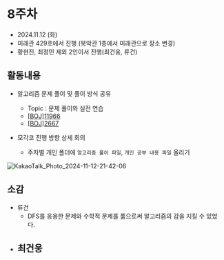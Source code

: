# 8주차
- 2024.11.12 (화)
- 미래관 429호에서 진행 (북악관 1층에서 미래관으로 장소 변경)
- 황현진, 최정민 제외 2인이서 진행(최건웅, 류건)

## 활동내용
- 알고리즘 문제 풀이 및 풀이 방식 공유
  - Topic : 문제 풀이와 실전 연습
  - [[BOJ]11966](https://www.acmicpc.net/problem/11966)
  - [[BOJ]2667](https://www.acmicpc.net/problem/2667)

- 모각코 진행 방향 상세 회의
  - 주차별 개인 폴더에 `알고리즘 풀이 파일`, `개인 공부 내용 파일` 올리기

![KakaoTalk_Photo_2024-11-12-21-42-06](https://github.com/user-attachments/assets/f1bdb78a-1756-4d6f-a1d0-1632c3a9109a)


## 소감
- 류건
  - DFS를 응용한 문제와 수학적 문제를 풂으로써 알고리즘의 감을 지킬 수 있었다.
- 최건웅
  - 

